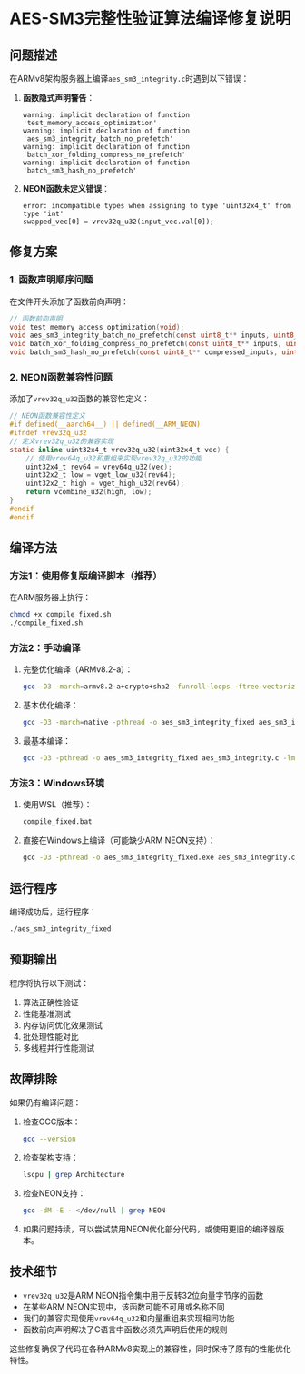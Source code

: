 # AES-SM3完整性验证算法编译修复说明

## 问题描述

在ARMv8架构服务器上编译`aes_sm3_integrity.c`时遇到以下错误：

1. **函数隐式声明警告**：
   ```
   warning: implicit declaration of function 'test_memory_access_optimization'
   warning: implicit declaration of function 'aes_sm3_integrity_batch_no_prefetch'
   warning: implicit declaration of function 'batch_xor_folding_compress_no_prefetch'
   warning: implicit declaration of function 'batch_sm3_hash_no_prefetch'
   ```

2. **NEON函数未定义错误**：
   ```
   error: incompatible types when assigning to type 'uint32x4_t' from type 'int'
   swapped_vec[0] = vrev32q_u32(input_vec.val[0]);
   ```

## 修复方案

### 1. 函数声明顺序问题

在文件开头添加了函数前向声明：
```c
// 函数前向声明
void test_memory_access_optimization(void);
void aes_sm3_integrity_batch_no_prefetch(const uint8_t** inputs, uint8_t** outputs, int batch_size);
void batch_xor_folding_compress_no_prefetch(const uint8_t** inputs, uint8_t** outputs, int batch_size);
void batch_sm3_hash_no_prefetch(const uint8_t** compressed_inputs, uint8_t** outputs, int batch_size);
```

### 2. NEON函数兼容性问题

添加了`vrev32q_u32`函数的兼容性定义：
```c
// NEON函数兼容性定义
#if defined(__aarch64__) || defined(__ARM_NEON)
#ifndef vrev32q_u32
// 定义vrev32q_u32的兼容实现
static inline uint32x4_t vrev32q_u32(uint32x4_t vec) {
    // 使用vrev64q_u32和重组来实现vrev32q_u32的功能
    uint32x4_t rev64 = vrev64q_u32(vec);
    uint32x2_t low = vget_low_u32(rev64);
    uint32x2_t high = vget_high_u32(rev64);
    return vcombine_u32(high, low);
}
#endif
#endif
```

## 编译方法

### 方法1：使用修复版编译脚本（推荐）

在ARM服务器上执行：
```bash
chmod +x compile_fixed.sh
./compile_fixed.sh
```

### 方法2：手动编译

1. 完整优化编译（ARMv8.2-a）：
   ```bash
   gcc -O3 -march=armv8.2-a+crypto+sha2 -funroll-loops -ftree-vectorize -finline-functions -ffast-math -flto -fomit-frame-pointer -pthread -o aes_sm3_integrity_fixed aes_sm3_integrity.c -lm
   ```

2. 基本优化编译：
   ```bash
   gcc -O3 -march=native -pthread -o aes_sm3_integrity_fixed aes_sm3_integrity.c -lm
   ```

3. 最基本编译：
   ```bash
   gcc -O3 -pthread -o aes_sm3_integrity_fixed aes_sm3_integrity.c -lm
   ```

### 方法3：Windows环境

1. 使用WSL（推荐）：
   ```cmd
   compile_fixed.bat
   ```

2. 直接在Windows上编译（可能缺少ARM NEON支持）：
   ```cmd
   gcc -O3 -pthread -o aes_sm3_integrity_fixed.exe aes_sm3_integrity.c -lm
   ```

## 运行程序

编译成功后，运行程序：
```bash
./aes_sm3_integrity_fixed
```

## 预期输出

程序将执行以下测试：
1. 算法正确性验证
2. 性能基准测试
3. 内存访问优化效果测试
4. 批处理性能对比
5. 多线程并行性能测试

## 故障排除

如果仍有编译问题：

1. 检查GCC版本：
   ```bash
   gcc --version
   ```

2. 检查架构支持：
   ```bash
   lscpu | grep Architecture
   ```

3. 检查NEON支持：
   ```bash
   gcc -dM -E - </dev/null | grep NEON
   ```

4. 如果问题持续，可以尝试禁用NEON优化部分代码，或使用更旧的编译器版本。

## 技术细节

- `vrev32q_u32`是ARM NEON指令集中用于反转32位向量字节序的函数
- 在某些ARM NEON实现中，该函数可能不可用或名称不同
- 我们的兼容实现使用`vrev64q_u32`和向量重组来实现相同功能
- 函数前向声明解决了C语言中函数必须先声明后使用的规则

这些修复确保了代码在各种ARMv8实现上的兼容性，同时保持了原有的性能优化特性。